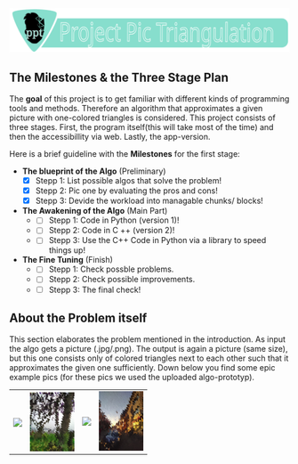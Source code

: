 <img src="./Logo/PT_Logo_Header.svg" style="width:1000px;height=10px"/>

## The Milestones & the Three Stage Plan

The **goal** of this project is to get familiar with different kinds of programming tools and methods. 
Therefore an algorithm that approximates a given picture with one-colored triangles is considered. This project consists of three stages. First, the program itself(this will take most of the time) and then the accessibillity via web. Lastly, the app-version.

Here is a brief guideline with the **Milestones** for the first stage:  
* **The blueprint of the Algo** (Preliminary) 
    *  [x] Stepp 1: List possible algos that solve the problem!  
    *  [x] Stepp 2: Pic one by evaluating the pros and cons!
    *  [x] Stepp 3: Devide the workload into managable chunks/ blocks! 

* **The Awakening of the Algo** (Main Part)
    * - [ ] Stepp 1: Code in Python (version 1)! 
    * - [ ] Stepp 2: Code in C ++ (version 2)!
    * - [ ] Stepp 3: Use the C++ Code in Python via a library to speed things up! 

* **The Fine Tuning** (Finish)
    * - [ ] Stepp 1: Check possble problems.
    * - [ ] Stepp 2: Check possible improvements.
    * - [ ] Stepp 3: The final check!

## About the Problem itself

This section elaborates the problem mentioned in the introduction. As input the algo gets a picture (.jpg/.png). The output is again a picture (same size), but this one consists only of colored triangles next to each other such that it approximates the given one sufficiently. Down below you find some epic example pics (for these pics we used the uploaded algo-prototyp). 
<table><tr>
<td> <img src="./Images/test_pic_01.jpg" style="width:80px;height=80px" align="center"/> </td>
<td> <img src="./Images/test_pic_01_pt.png" style="width:80px;height=80px" align="center"/> </td>
<td> <img src="./Images/test_pic_02.jpg" style="width:80px;height=80px"/> </td>
<td> <img src="./Images/test_pic_02_pt.png" style="width:80px;height=80px"/> </td>
</tr>

    


  
